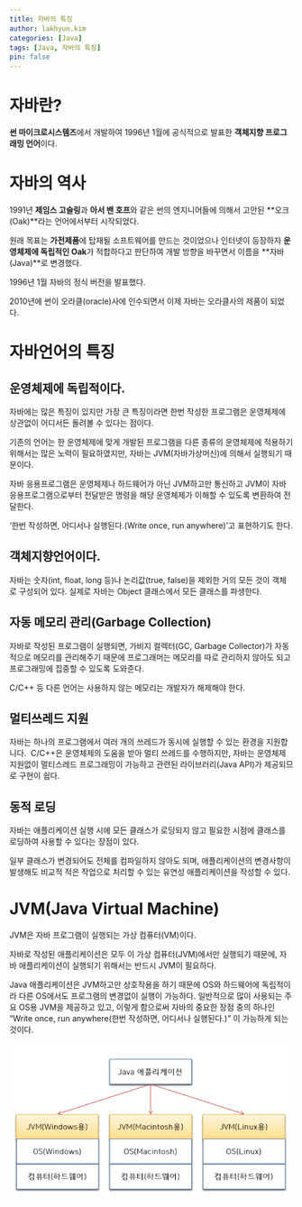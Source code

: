 ```yaml
---
title: 자바의 특징
author: lakhyun.kim
categories: [Java]
tags: [Java, 자바의 특징]
pin: false
---
```


# 자바란?

**썬 마이크로시스템즈**에서 개발하여 1996년 1월에 공식적으로 발표한 **객체지향 프로그래밍 언어**이다.

# 자바의 역사

1991년 **제임스 고슬링**과 **아서 밴 호프**와 같은 썬의 엔지니어들에 의해서 고안된 **오크(Oak)**라는 언어에서부터 시작되었다.

원래 목표는 **가전제품**에 탑재될 소프트웨어를 만드는 것이었으나 인터넷이 등장하자 **운영체제에 독립적인 Oak**가 적합하다고 판단하여 개발 방향을 바꾸면서 이름을 **자바(Java)**로 변경했다.

1996년 1월 자바의 정식 버전을 발표했다.

2010년에 썬이 오라클(oracle)사에 인수되면서 이제 자바는 오라클사의 제품이 되었다.

# 자바언어의 특징

## 운영체제에 독립적이다.

자바에는 많은 특징이 있지만 가장 큰 특징이라면 한번 작성한 프로그램은 운영체제에 상관없이 어디서든 돌려볼 수 있다는 점이다.

기존의 언어는 한 운영체제에 맞게 개발된 프로그램을 다른 종류의 운영체제에 적용하기 위해서는 많은 노력이 필요하였지만, 자바는 JVM(자바가상머신)에 의해서 실행되기 때문이다.

자바 응용프로그램은 운영체제나 하드웨어가 아닌 JVM하고만 통신하고 JVM이 자바 응용프로그램으로부터 전달받은 명령을 해당 운영체제가 이해할 수 있도록 변환하여 전달한다.

‘한번 작성하면, 어디서나 실행된다.(Write once, run anywhere)’고 표현하기도 한다.

## 객체지향언어이다.

자바는 숫자(int, float, long 등)나 논리값(true, false)을 제외한 거의 모든 것이 객체로 구성되어 있다. 실제로 자바는 Object 클래스에서 모든 클래스를 파생한다.

## 자동 메모리 관리(Garbage Collection)

자바로 작성된 프로그램이 실행되면, 가비지 컬렉터(GC, Garbage Collector)가 자동적으로 메모리를 관리해주기 때문에 프로그래머는 메모리를 따로 관리하지 않아도 되고 프로그래밍에 집중할 수 있도록 도와준다.

C/C++ 등 다른 언어는 사용하지 않는 메모리는 개발자가 해제해야 한다.

## 멀티쓰레드 지원

자바는 하나의 프로그램에서 여러 개의 쓰레드가 동시에 실행할 수 있는 환경을 지원합니다.  C/C++은 운영체제의 도움을 받아 멀티 쓰레드를 수행하지만, 자바는 운영체제 지원없이 멀티스레드 프로그래밍이 가능하고 관련된 라이브러리(Java API)가 제공되므로 구현이 쉽다.

## 동적 로딩

자바는 애플리케이션 실행 시에 모든 클래스가 로딩되지 않고 필요한 시점에 클래스를 로딩하여 사용할 수 있다는 장점이 있다.

일부 클래스가 변경되어도 전체를 컴파일하지 않아도 되며, 애플리케이션의 변경사항이 발생해도 비교적 적은 작업으로 처리할 수 있는 유연성 애플리케이션을 작성할 수 있다.

# JVM(Java Virtual Machine)

JVM은 자바 프로그램이 실행되는 가상 컴퓨터(VM)이다.

자바로 작성된 애플리케이션은 모두 이 가상 컴퓨터(JVM)에서만 실행되기 때문에, 자바 애플리케이션이 실행되기 위해서는 반드시 JVM이 필요하다.

Java 애플리케이션은 JVM하고만 상호작용을 하기 때문에 OS와 하드웨어에 독립적이라 다른 OS에서도 프로그램의 변경없이 실행이 가능하다. 일반적으로 많이 사용되는 주요 OS용 JVM을 제공하고 있고, 이렇게 함으로써 자바의 중요한 장점 중의 하나인 “Write once, run anywhere(한번 작성하면, 어디서나 실행된다.)” 이 가능하게 되는 것이다.

<img src = "/assets/img/OS-JVM.png">
